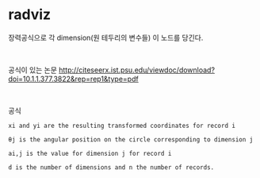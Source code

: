 # radviz

장력공식으로 각 dimension(원 테두리의 변수들) 이 노드를 당긴다.

<br>

공식이 있는 논문
http://citeseerx.ist.psu.edu/viewdoc/download?doi=10.1.1.377.3822&rep=rep1&type=pdf

<br>

공식
```
xi and yi are the resulting transformed coordinates for record i

θj is the angular position on the circle corresponding to dimension j

ai,j is the value for dimension j for record i

d is the number of dimensions and n the number of records. 
```